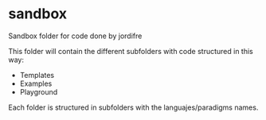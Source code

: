 # sandbox
Sandbox folder for code done by jordifre

This folder will contain the different subfolders with code structured in this way:
- Templates
- Examples
- Playground

Each folder is structured in subfolders with the languajes/paradigms names.
